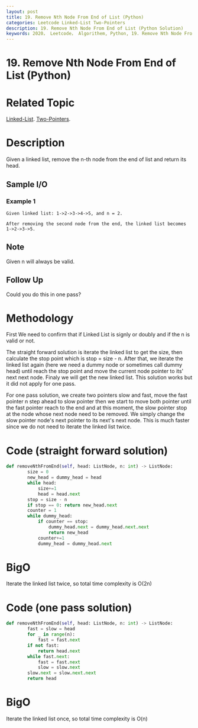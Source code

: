 ```yaml
---
layout: post
title: 19. Remove Nth Node From End of List (Python)
categories: Leetcode Linked-List Two-Pointers
description: 19. Remove Nth Node From End of List (Python Solution)
keywords: 2020， Leetcode， Algorithem, Python, 19. Remove Nth Node From End of List, zhenyu, Linked List, Two Pointers
---
```


# 19. Remove Nth Node From End of List (Python)

# Related Topic
<a href="/categories/#Linked-List" target="_blank"> Linked-List</a>.
<a href="/categories/#Two-Pointers" target="_blank"> Two-Pointers</a>.
# Description
Given a linked list, remove the n-th node from the end of list and return its head.

## Sample I/O

### Example 1
```
Given linked list: 1->2->3->4->5, and n = 2.

After removing the second node from the end, the linked list becomes 1->2->3->5.
```

## Note
Given n will always be valid.

## Follow Up
Could you do this in one pass?

# Methodology
First We need to confirm that if Linked List is signly or doubly and if the n is valid or not.

The straight forward solution is iterate the linked list to get the size, then calculate the stop point which is stop = size - n. After that, we iterate the linked list again (here we need a dummy node or sometimes call dummy head) until reach the stop point and move the current node pointer to its' next next node. Finaly we will get the new linked list. This solution works but it did not apply for one pass.

For one pass solution, we create two pointers slow and fast, move the fast pointer n step ahead to slow pointer then we start to move both pointer until the fast pointer reach to the end and at this moment, the slow pointer stop at the node whose next node need to be removed. We simply change the slow pointer node's next pointer to its next's next node. This is much faster since we do not need to iterate the linked list twice.

# Code (straight forward solution)
```python
def removeNthFromEnd(self, head: ListNode, n: int) -> ListNode:
        size = 0
        new_head = dummy_head = head
        while head:
            size+=1
            head = head.next
        stop = size - n
        if stop == 0: return new_head.next
        counter = 1
        while dummy_head:
            if counter == stop:
                dummy_head.next = dummy_head.next.next
                return new_head
            counter+=1
            dummy_head = dummy_head.next
```
# BigO
Iterate the linked list twice, so total time complexity is O(2n)

# Code (one pass solution)
```python
def removeNthFromEnd(self, head: ListNode, n: int) -> ListNode:
        fast = slow = head
        for _ in range(n):
            fast = fast.next
        if not fast:
            return head.next
        while fast.next:
            fast = fast.next
            slow = slow.next
        slow.next = slow.next.next
        return head
```
# BigO
Iterate the linked list once, so total time complexity is O(n)
